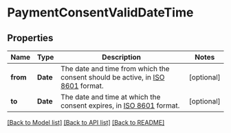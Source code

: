 # PaymentConsentValidDateTime

## Properties
Name | Type | Description | Notes
------------ | ------------- | ------------- | -------------
**from** | **Date** | The date and time from which the consent should be active, in [ISO 8601](https://wikipedia.org/wiki/ISO_8601) format. | [optional] 
**to** | **Date** | The date and time at which the consent expires, in [ISO 8601](https://wikipedia.org/wiki/ISO_8601) format. | [optional] 

[[Back to Model list]](../README.md#documentation-for-models) [[Back to API list]](../README.md#documentation-for-api-endpoints) [[Back to README]](../README.md)


